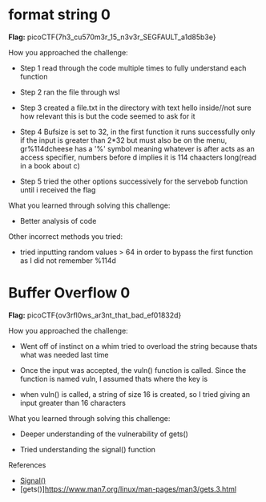 # format string 0

**Flag:** picoCTF{7h3_cu570m3r_15_n3v3r_SEGFAULT_a1d85b3e}

How you approached the challenge:

- Step 1
    read through the code multiple times to fully understand each function
  
- Step 2
    ran the file through wsl 
    
- Step 3
    created a file.txt in the directory with text hello inside//not sure how relevant this is but the code seemed to ask for it 
    
- Step 4
    Bufsize is set to 32, in the first function it runs successfully only if the input is greater than 2*32 but must also be on the menu, gr%114dcheese has a '%' symbol meaning whatever is after acts as an access specifier, numbers before d implies it is 114 chaacters long(read in a book about c)
    
- Step 5
    tried the other options successively for the servebob function until i received the flag 


What you learned through solving this challenge:

- Better analysis of code

Other incorrect methods you tried:
- tried inputting random values > 64 in order to bypass the first function as I did not remember %114d


# Buffer Overflow 0

**Flag:** picoCTF{ov3rfl0ws_ar3nt_that_bad_ef01832d}

How you approached the challenge:

- Went off of instinct on a whim tried to overload the string because thats what was needed last time

- Once the input was accepted, the vuln() function is called. Since the function is named vuln, I assumed thats where the key is

- when vuln() is called, a string of size 16 is created, so I tried giving an input greater than 16 characters

What you learned through solving this challenge:

- Deeper understanding of the vulnerability of gets()

- Tried understanding the signal() function


References

- [Signal()](https://www.tutorialspoint.com/c_standard_library/c_function_signal.htm)
- [gets()]https://www.man7.org/linux/man-pages/man3/gets.3.html
